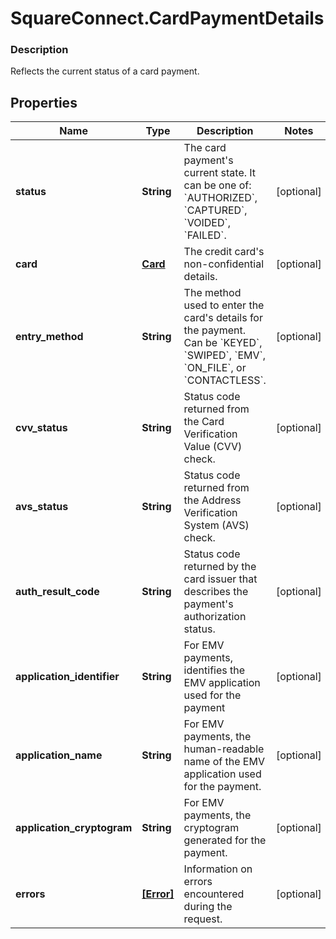 # SquareConnect.CardPaymentDetails

### Description

Reflects the current status of a card payment.

## Properties
Name | Type | Description | Notes
------------ | ------------- | ------------- | -------------
**status** | **String** | The card payment&#39;s current state. It can be one of: &#x60;AUTHORIZED&#x60;, &#x60;CAPTURED&#x60;, &#x60;VOIDED&#x60;, &#x60;FAILED&#x60;. | [optional] 
**card** | [**Card**](Card.md) | The credit card&#39;s non-confidential details. | [optional] 
**entry_method** | **String** | The method used to enter the card&#39;s details for the payment.  Can be &#x60;KEYED&#x60;, &#x60;SWIPED&#x60;, &#x60;EMV&#x60;, &#x60;ON_FILE&#x60;, or &#x60;CONTACTLESS&#x60;. | [optional] 
**cvv_status** | **String** | Status code returned from the Card Verification Value (CVV) check. | [optional] 
**avs_status** | **String** | Status code returned from the Address Verification System (AVS) check. | [optional] 
**auth_result_code** | **String** | Status code returned by the card issuer that describes the payment&#39;s authorization status. | [optional] 
**application_identifier** | **String** | For EMV payments, identifies the EMV application used for the payment | [optional] 
**application_name** | **String** | For EMV payments, the human-readable name of the EMV application used for the payment. | [optional] 
**application_cryptogram** | **String** | For EMV payments, the cryptogram generated for the payment. | [optional] 
**errors** | [**[Error]**](Error.md) | Information on errors encountered during the request. | [optional] 


